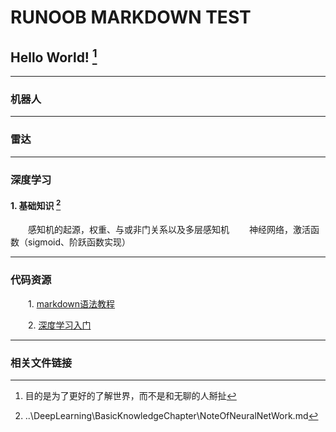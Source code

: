 # RUNOOB MARKDOWN TEST
## Hello World! [^SMJ]

[^SMJ]:  目的是为了更好的了解世界，而不是和无聊的人掰扯  

****

### **机器人**  

****
### **雷达**  

****
### **深度学习**  

#### 1. 基础知识 [^1]  
&emsp;&emsp;感知机的起源，权重、与或非门关系以及多层感知机
&emsp;&emsp;神经网络，激活函数（sigmoid、阶跃函数实现）

****
### **代码资源**  

&emsp;&emsp;1. [markdown语法教程](https://www.runoob.com/markdown/md-link.html)

&emsp;&emsp;2. [深度学习入门](深度学习入门：基于Python的理论与实现.pdf)

****  

### **相关文件链接**

[^1]:  ..\DeepLearning\BasicKnowledgeChapter\NoteOfNeuralNetWork.md
